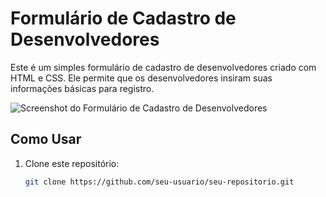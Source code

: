 # Formulário de Cadastro de Desenvolvedores

Este é um simples formulário de cadastro de desenvolvedores criado com HTML e CSS. Ele permite que os desenvolvedores insiram suas informações básicas para registro.

![Screenshot do Formulário de Cadastro de Desenvolvedores](screenshot.png)

## Como Usar

1. Clone este repositório:

   ```bash
   git clone https://github.com/seu-usuario/seu-repositorio.git
